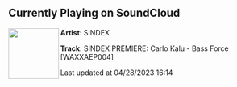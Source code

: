 ## Currently Playing on SoundCloud

[<img align="left" width="100" src="https://i1.sndcdn.com/artworks-oecIz1dnrikd6lXs-HADS2A-t500x500.jpg">](https://soundcloud.com/sindextechno/sindex-premiere-carlo-kalu-bass-force-waxxaep003)

**Artist**: SINDEX 

**Track**: SINDEX PREMIERE: Carlo Kalu - Bass Force [WAXXAEP004]

Last updated at 04/28/2023 16:14

